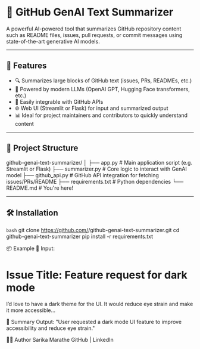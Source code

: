 # 🧠 GitHub GenAI Text Summarizer

A powerful AI-powered tool that summarizes GitHub repository content such as README files, issues, pull requests, or commit messages using state-of-the-art generative AI models.

---

## 🚀 Features

- 🔍 Summarizes large blocks of GitHub text (issues, PRs, READMEs, etc.)
- 🤖 Powered by modern LLMs (OpenAI GPT, Hugging Face transformers, etc.)
- 🧩 Easily integrable with GitHub APIs
- 🌐 Web UI (Streamlit or Flask) for input and summarized output
- 📊 Ideal for project maintainers and contributors to quickly understand content

---

## 📁 Project Structure

github-genai-text-summarizer/
│
├── app.py # Main application script (e.g. Streamlit or Flask)
├── summarizer.py # Core logic to interact with GenAI model
├── github_api.py # GitHub API integration for fetching issues/PRs/README
├── requirements.txt # Python dependencies
└── README.md # You're here!


---

## 🛠️ Installation

```bash```
git clone https://github.com/<your-username>/github-genai-text-summarizer.git
cd github-genai-text-summarizer
pip install -r requirements.txt

📦 Example
🔗 Input:

# Issue Title: Feature request for dark mode

I’d love to have a dark theme for the UI. It would reduce eye strain and make it more accessible...

🧠 Summary Output:
"User requested a dark mode UI feature to improve accessibility and reduce eye strain."

🧑‍💻 Author
Sarika Marathe
GitHub | LinkedIn

